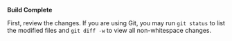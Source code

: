 **Build Complete**

First, review the changes. If you are using Git, you may run `git status` to list the modified files and `git diff -w` to view all non-whitespace changes.
